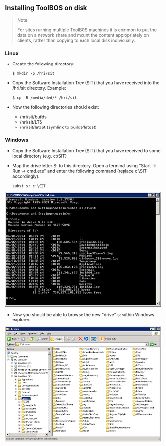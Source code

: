## Installing ToolBOS on disk

>Note
>
>    For sites running multiple ToolBOS machines it is common to put the data on a network share and mount the content
>    appropriately on clients, rather than copying to each local disk individually.


### Linux

* Create the following directory:
    
      $ mkdir -p /hri/sit
      
* Copy the Software Installation Tree (SIT) that you have received into the /hri/sit directory.
  Example:

      $ cp -R /media/dvd/* /hri/sit
      

* Now the following directories should exist:

    * /hri/sit/builds
    * /hri/sit/LTS
    * /hri/sit/latest (symlink to builds/latest)


### Windows


* Copy the Software Installation Tree (SIT) that you have received to some local directory
  (e.g. c:\SIT)
* Map the drive letter S: to this directory. Open a terminal using "Start → Run → cmd.exe" and enter the following 
  command (replace c:\SIT accordingly).
  
      subst s: c:\SIT
      
![](Windows-DriveLetterToPath.png)

* Now you should be able to browse the new "drive" s: within Windows explorer:

![](Windows-BrowseSIT.png)
